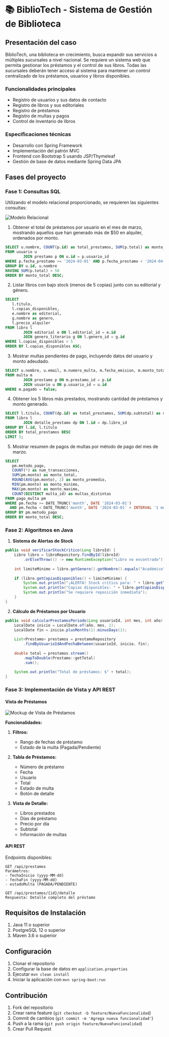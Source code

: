 # 📚 BiblioTech - Sistema de Gestión de Biblioteca

## Presentación del caso
BiblioTech, una biblioteca en crecimiento, busca expandir sus servicios a múltiples sucursales a nivel nacional. Se requiere un sistema web que permita gestionar los préstamos y el control de sus libros. Todas las sucursales deberán tener acceso al sistema para mantener un control centralizado de los préstamos, usuarios y libros disponibles.

### Funcionalidades principales
* Registro de usuarios y sus datos de contacto
* Registro de libros y sus editoriales
* Registro de préstamos
* Registro de multas y pagos
* Control de inventario de libros


### Especificaciones técnicas
* Desarrollo con Spring Framework
* Implementación del patrón MVC
* Frontend con Bootstrap 5 usando JSP/Thymeleaf
* Gestión de base de datos mediante Spring Data JPA

## Fases del proyecto

### Fase 1: Consultas SQL
Utilizando el modelo relacional proporcionado, se requieren las siguientes consultas:

![Modelo Relacional](./docs/Untitled.png)

1. Obtener el total de préstamos por usuario en el mes de marzo, mostrando aquellos que han generado más de $50 en alquiler, ordenados por monto.
```sql
SELECT u.nombre, COUNT(p.id) as total_prestamos, SUM(p.total) as monto_total
FROM usuario u
        JOIN prestamo p ON u.id = p.usuario_id
WHERE p.fecha_prestamo >= '2024-03-01' AND p.fecha_prestamo < '2024-04-01'
GROUP BY u.id, u.nombre
HAVING SUM(p.total) > 50
ORDER BY monto_total DESC;
```

2. Listar libros con bajo stock (menos de 5 copias) junto con su editorial y género.
```sql
SELECT
   l.titulo,
   l.copias_disponibles,
   e.nombre as editorial,
   g.nombre as genero,
   l.precio_alquiler
FROM libro l
        JOIN editorial e ON l.editorial_id = e.id
        JOIN genero_literario g ON l.genero_id = g.id
WHERE l.copias_disponibles < 5
ORDER BY l.copias_disponibles ASC;
```

3. Mostrar multas pendientes de pago, incluyendo datos del usuario y monto adeudado.
```sql
SELECT u.nombre, u.email, m.numero_multa, m.fecha_emision, m.monto_total
FROM multa m
        JOIN prestamo p ON m.prestamo_id = p.id
        JOIN usuario u ON p.usuario_id = u.id
WHERE m.pagado = false;
```

4. Obtener los 5 libros más prestados, mostrando cantidad de préstamos y monto generado.
```sql
SELECT l.titulo, COUNT(dp.id) as total_prestamos, SUM(dp.subtotal) as monto_total
FROM libro l
        JOIN detalle_prestamo dp ON l.id = dp.libro_id
GROUP BY l.id, l.titulo
ORDER BY total_prestamos DESC
LIMIT 5;
```

5. Mostrar resumen de pagos de multas por método de pago del mes de marzo.
```sql
SELECT
   pm.metodo_pago,
   COUNT(*) as num_transacciones,
   SUM(pm.monto) as monto_total,
   ROUND(AVG(pm.monto), 2) as monto_promedio,
   MIN(pm.monto) as monto_minimo,
   MAX(pm.monto) as monto_maximo,
   COUNT(DISTINCT multa_id) as multas_distintas
FROM pago_multa pm
WHERE pm.fecha >= DATE_TRUNC('month', DATE '2024-03-01')
  AND pm.fecha < DATE_TRUNC('month', DATE '2024-03-01' + INTERVAL '1 month')
GROUP BY pm.metodo_pago
ORDER BY monto_total DESC;
```

### Fase 2: Algoritmos en Java

1. **Sistema de Alertas de Stock**
```java
public void verificarStockCritico(Long libroId) {
    Libro libro = libroRepository.findById(libroId)
        .orElseThrow(() -> new RuntimeException("Libro no encontrado"));
    
    int limiteMinimo = libro.getGenero().getNombre().equals("Académico") ? 8 : 5;
    
    if (libro.getCopiasDisponibles() < limiteMinimo) {
        System.out.println("¡ALERTA! Stock crítico para: " + libro.getTitulo());
        System.out.println("Copias disponibles: " + libro.getCopiasDisponibles());
        System.out.println("Se requiere reposición inmediata");
    }
}
```

2. **Cálculo de Préstamos por Usuario**
```java
public void calcularPrestamosPeriodo(Long usuarioId, int mes, int año) {
    LocalDate inicio = LocalDate.of(año, mes, 1);
    LocalDate fin = inicio.plusMonths(1).minusDays(1);
    
    List<Prestamo> prestamos = prestamoRepository
        .findByUsuarioIdAndFechaBetween(usuarioId, inicio, fin);
    
    double total = prestamos.stream()
        .mapToDouble(Prestamo::getTotal)
        .sum();
    
    System.out.println("Total de préstamos: $" + total);
}
```

### Fase 3: Implementación de Vista y API REST

#### Vista de Préstamos
![Mockup de Vista de Préstamos](./docs/vistas.png)

**Funcionalidades:**
1. **Filtros:**
    - Rango de fechas de préstamo
    - Estado de la multa (Pagada/Pendiente)

2. **Tabla de Préstamos:**
    - Número de préstamo
    - Fecha
    - Usuario
    - Total
    - Estado de multa
    - Botón de detalle

3. **Vista de Detalle:**
    - Libros prestados
    - Días de préstamo
    - Precio por día
    - Subtotal
    - Información de multas

#### API REST
Endpoints disponibles:

```
GET /api/prestamos
Parámetros:
- fechaInicio (yyyy-MM-dd)
- fechaFin (yyyy-MM-dd)
- estadoMulta (PAGADA/PENDIENTE)

GET /api/prestamos/{id}/detalle
Respuesta: Detalle completo del préstamo
```

## Requisitos de Instalación
1. Java 11 o superior
2. PostgreSQL 12 o superior
3. Maven 3.6 o superior

## Configuración
1. Clonar el repositorio
2. Configurar la base de datos en `application.properties`
3. Ejecutar `mvn clean install`
4. Iniciar la aplicación con `mvn spring-boot:run`

## Contribución
1. Fork del repositorio
2. Crear rama feature (`git checkout -b feature/NuevaFuncionalidad`)
3. Commit de cambios (`git commit -m 'Agrega nueva funcionalidad'`)
4. Push a la rama (`git push origin feature/NuevaFuncionalidad`)
5. Crear Pull Request
